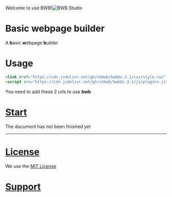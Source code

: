 >
Welcome to use BWB!![BWB Studio](https://bwb.js.org/pages/bwb-logo.jpg)

# Basic webpage builder
A **b**asic **w**ebpage **b**uilder

# Usage
```html
<link href="https://cdn.jsdelivr.net/gh/shbwb/bwb@v.3.1/css/style.css" rel="stylesheet">
<script src="https://cdn.jsdelivr.net/gh/shbwb/bwb@v.3.1/js/plugins.js"></script>
```

You need to add these 2 urls to use **bwb**

# [Start](https://bwb-docs.js.org) 

The document has not been finished yet

<hr />

# [License](https://github.com/crqblog/bwb/blob/main/LICENSE)

We use the [MIT License](https://github.com/crqblog/bwb/blob/main/LICENSE)

# [Support](https://bwb.js.org/pages/support/)
